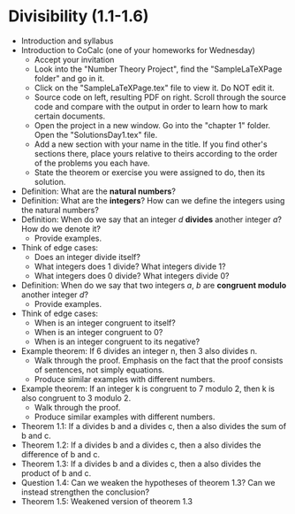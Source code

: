 # Divisibility (1.1-1.6)

- Introduction and syllabus
- Introduction to CoCalc (one of your homeworks for Wednesday)
    - Accept your invitation
    - Look into the "Number Theory Project", find the "SampleLaTeXPage folder" and go in it.
    - Click on the "SampleLaTeXPage.tex" file to view it. Do NOT edit it.
    - Source code on left, resulting PDF on right. Scroll through the source code and compare with the output in order to learn how to mark certain documents.
    - Open the project in a new window. Go into the "chapter 1" folder. Open the "SolutionsDay1.tex" file.
    - Add a new section with your name in the title. If you find other's sections there, place yours relative to theirs according to the order of the problems you each have.
    - State the theorem or exercise you were assigned to do, then its solution.
- Definition: What are the **natural numbers**?
- Definition: What are the **integers**? How can we define the integers using the natural numbers?
- Definition: When do we say that an integer $d$ **divides** another integer $a$? How do we denote it?
    - Provide examples.
- Think of edge cases:
    - Does an integer divide itself?
    - What integers does 1 divide? What integers divide 1?
    - What integers does 0 divide? What integers divide 0?
- Definition: When do we say that two integers $a$, $b$ are **congruent modulo** another integer $d$?
    - Provide examples.
- Think of edge cases:
    - When is an integer congruent to itself?
    - When is an integer congruent to 0?
    - When is an integer congruent to its negative?
- Example theorem: If 6 divides an integer n, then 3 also divides n.
    - Walk through the proof. Emphasis on the fact that the proof consists of sentences, not simply equations.
    - Produce similar examples with different numbers.
- Example theorem: If an integer k is congruent to 7 modulo 2, then k is also congruent to 3 modulo 2.
    - Walk through the proof.
    - Produce similar examples with different numbers.
- Theorem 1.1: If a divides b and a divides c, then a also divides the sum of b and c.
- Theorem 1.2: If a divides b and a divides c, then a also divides the difference of b and c.
- Theorem 1.3: If a divides b and a divides c, then a also divides the product of b and c.
- Question 1.4: Can we weaken the hypotheses of theorem 1.3? Can we instead strengthen the conclusion?
- Theorem 1.5: Weakened version of theorem 1.3
